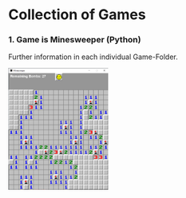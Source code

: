 # Collection of Games 

### 1. Game is Minesweeper (Python)

Further information in each individual Game-Folder. 

<img src="Minesweeper/images/minesweeper.png" alt="" width="200" />

